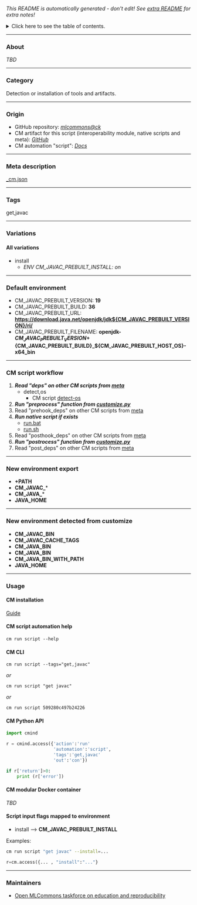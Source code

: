 *This README is automatically generated - don't edit! See [extra README](README-extra.md) for extra notes!*

<details>
<summary>Click here to see the table of contents.</summary>

* [About](#about)
* [Category](#category)
* [Origin](#origin)
* [Meta description](#meta-description)
* [Tags](#tags)
* [Variations](#variations)
  * [ All variations](#all-variations)
* [Default environment](#default-environment)
* [CM script workflow](#cm-script-workflow)
* [New environment export](#new-environment-export)
* [New environment detected from customize](#new-environment-detected-from-customize)
* [Usage](#usage)
  * [ CM installation](#cm-installation)
  * [ CM script automation help](#cm-script-automation-help)
  * [ CM CLI](#cm-cli)
  * [ CM Python API](#cm-python-api)
  * [ CM modular Docker container](#cm-modular-docker-container)
  * [ Script input flags mapped to environment](#script-input-flags-mapped-to-environment)
* [Maintainers](#maintainers)

</details>

___
### About

*TBD*
___
### Category

Detection or installation of tools and artifacts.
___
### Origin

* GitHub repository: *[mlcommons@ck](https://github.com/mlcommons/ck/tree/master/cm-mlops)*
* CM artifact for this script (interoperability module, native scripts and meta): *[GitHub](https://github.com/mlcommons/ck/tree/master/cm-mlops/script/get-javac)*
* CM automation "script": *[Docs](https://github.com/octoml/ck/blob/master/docs/list_of_automations.md#script)*

___
### Meta description
[_cm.json](_cm.json)

___
### Tags
get,javac

___
### Variations
#### All variations
* install
  - *ENV CM_JAVAC_PREBUILT_INSTALL: on*
___
### Default environment

* CM_JAVAC_PREBUILT_VERSION: **19**
* CM_JAVAC_PREBUILT_BUILD: **36**
* CM_JAVAC_PREBUILT_URL: **https://download.java.net/openjdk/jdk${CM_JAVAC_PREBUILT_VERSION}/ri/**
* CM_JAVAC_PREBUILT_FILENAME: **openjdk-${CM_JAVAC_PREBUILT_VERSION}+${CM_JAVAC_PREBUILT_BUILD}_${CM_JAVAC_PREBUILT_HOST_OS}-x64_bin**
___
### CM script workflow

  1. ***Read "deps" on other CM scripts from [meta](https://github.com/mlcommons/ck/tree/master/cm-mlops/script/get-javac/_cm.json)***
     * detect,os
       - CM script [detect-os](https://github.com/mlcommons/ck/tree/master/cm-mlops/script/detect-os)
  1. ***Run "preprocess" function from [customize.py](https://github.com/mlcommons/ck/tree/master/cm-mlops/script/get-javac/customize.py)***
  1. Read "prehook_deps" on other CM scripts from [meta](https://github.com/mlcommons/ck/tree/master/cm-mlops/script/get-javac/_cm.json)
  1. ***Run native script if exists***
     * [run.bat](https://github.com/mlcommons/ck/tree/master/cm-mlops/script/get-javac/run.bat)
     * [run.sh](https://github.com/mlcommons/ck/tree/master/cm-mlops/script/get-javac/run.sh)
  1. Read "posthook_deps" on other CM scripts from [meta](https://github.com/mlcommons/ck/tree/master/cm-mlops/script/get-javac/_cm.json)
  1. ***Run "postrocess" function from [customize.py](https://github.com/mlcommons/ck/tree/master/cm-mlops/script/get-javac/customize.py)***
  1. Read "post_deps" on other CM scripts from [meta](https://github.com/mlcommons/ck/tree/master/cm-mlops/script/get-javac/_cm.json)
___
### New environment export

* **+PATH**
* **CM_JAVAC_***
* **CM_JAVA_***
* **JAVA_HOME**
___
### New environment detected from customize

* **CM_JAVAC_BIN**
* **CM_JAVAC_CACHE_TAGS**
* **CM_JAVA_BIN**
* **CM_JAVA_BIN**
* **CM_JAVA_BIN_WITH_PATH**
* **JAVA_HOME**
___
### Usage

#### CM installation
[Guide](https://github.com/mlcommons/ck/blob/master/docs/installation.md)

#### CM script automation help
```cm run script --help```

#### CM CLI
`cm run script --tags="get,javac"`

*or*

`cm run script "get javac"`

*or*

`cm run script 509280c497b24226`

#### CM Python API

```python
import cmind

r = cmind.access({'action':'run'
                  'automation':'script',
                  'tags':'get,javac'
                  'out':'con'})

if r['return']>0:
    print (r['error'])
```

#### CM modular Docker container
*TBD*

#### Script input flags mapped to environment

* install --> **CM_JAVAC_PREBUILT_INSTALL**

Examples:

```bash
cm run script "get javac" --install=...
```
```python
r=cm.access({... , "install":"..."}
```
___
### Maintainers

* [Open MLCommons taskforce on education and reproducibility](https://github.com/mlcommons/ck/blob/master/docs/mlperf-education-workgroup.md)